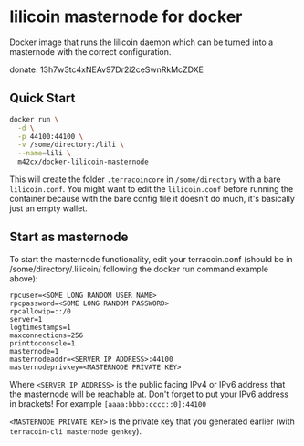 lilicoin masternode for docker
===================

Docker image that runs the lilicoin daemon which can be turned into a masternode with the correct configuration.

donate: 13h7w3tc4xNEAv97Dr2i2ceSwnRkMcZDXE 


Quick Start
-----------

```bash
docker run \
  -d \
  -p 44100:44100 \
  -v /some/directory:/lili \
  --name=lili \
  m42cx/docker-lilicoin-masternode
```

This will create the folder `.terracoincore` in `/some/directory` with a bare `lilicoin.conf`. You might want to edit the `lilicoin.conf` before running the container because with the bare config file it doesn't do much, it's basically just an empty wallet.

Start as masternode
------------

To start the masternode functionality, edit your terracoin.conf (should be in /some/directory/.lilicoin/ following the docker run command example above):

```
rpcuser=<SOME LONG RANDOM USER NAME>
rpcpassword=<SOME LONG RANDOM PASSWORD>
rpcallowip=::/0
server=1
logtimestamps=1
maxconnections=256
printtoconsole=1
masternode=1
masternodeaddr=<SERVER IP ADDRESS>:44100
masternodeprivkey=<MASTERNODE PRIVATE KEY>
```

Where `<SERVER IP ADDRESS>` is the public facing IPv4 or IPv6 address that the masternode will be reachable at.
Don't forget to put your IPv6 address in brackets! For example `[aaaa:bbbb:cccc::0]:44100`

`<MASTERNODE PRIVATE KEY>` is the private key that you generated earlier (with `terracoin-cli masternode genkey`).
